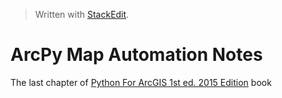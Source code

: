 


> Written with [StackEdit](https://stackedit.io/).

# ArcPy Map Automation Notes

The last chapter of [Python For ArcGIS 1st ed. 2015 Edition](https://www.amazon.com/Python-ArcGIS-Laura-Tateosian/dp/3319183974/ref=sr_1_9?keywords=arcpy&qid=1574267660&sr=8-9) book 
<!--stackedit_data:
eyJoaXN0b3J5IjpbNDUwODk3ODc3XX0=
-->